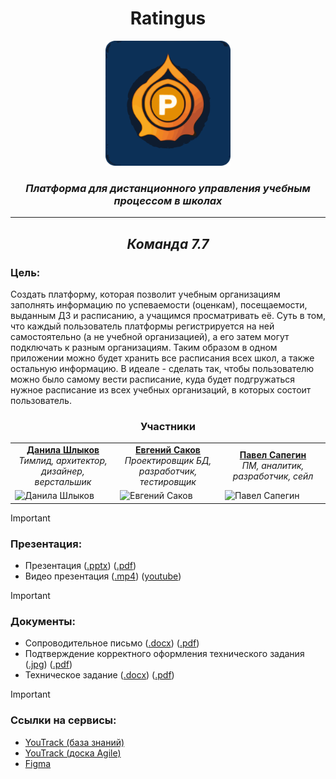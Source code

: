 <div align="center">
    <h1>Ratingus</h1>
    <img src="logo.png" height="200"/>
    <figcaption><h3><i>Платформа для дистанционного управления учебным процессом в школах</i></h3></figcaption>
    <hr/>
    <h2><i>Команда 7.7</i></h2>
</div>

### Цель: 
Создать платформу, которая позволит учебным организациям заполнять информацию по успеваемости (оценкам), посещаемости, выданным ДЗ и расписанию, а учащимся просматривать её. Суть в том, что каждый пользователь платформы регистрируется на ней самостоятельно (а не учебной организацией), а его затем могут подключать к разным организациям. Таким образом в одном приложении можно будет хранить все расписания всех школ, а также остальную информацию. В идеале - сделать так, чтобы пользователю можно было самому вести расписание, куда будет подгружаться нужное расписание из всех учебных организаций, в которых состоит пользователь.

<table align="center">
  <thead><div align="center"><h3>Участники</h3></div></thead>
  <tr>
    <td align="center"><div><b><a href="https://github.com/burunyuu23">Данила Шлыков</a></b></div><i>Тимлид, архитектор, дизайнер, 
верстальшик</i></td>
    <td align="center"><div><b><a href="https://github.com/PiPuKaPRo">Евгений Саков</a></b></div><i>Проектировщик БД, разработчик, 
тестировщик</i></td>
    <td align="center"><div><b><a href="https://github.com/SapeginPavel">Павел Сапегин</a></b></div><i>ПМ, аналитик, разработчик, сейл</i></td>
  </tr>
  <tr>
    <td width = 33.33% height = 33.33% ><img src="https://sun9-23.userapi.com/impg/8FyDqZmTrA4AY_DROvuleQKRWr3SuSnXAaiyHw/3n62_OzeJ-Y.jpg?size=942x942&quality=96&sign=0dcc9e803f9e3540b1cbdde346020e0b&type=album" alt="Данила Шлыков"></td>
    <td width = 33.33% height = 33.33% ><img src="https://avatars.githubusercontent.com/u/91192469" alt="Евгений Саков"></td>
    <td width = 33.33% height = 33.33% ><img src="https://avatars.githubusercontent.com/u/112646457" alt="Павел Сапегин"></td>
  </tr>
</table>

> [!IMPORTANT]
> ### Презентация:
> - Презентация ([.pptx](https://github.com/burunyuu23/Ratingus/blob/main/Docs/Presentation.pptx)) ([.pdf](https://github.com/burunyuu23/Ratingus/blob/main/Docs/Presentation.pdf))
> - Видео презентация ([.mp4](https://github.com/burunyuu23/Ratingus/blob/main/Docs/Presentation.mp4)) ([youtube](https://youtu.be/olZRyMFTVbw))

> [!IMPORTANT]
> ### Документы:
> - Сопроводительное письмо ([.docx](https://github.com/burunyuu23/Ratingus/blob/main/Docs/Soprovoditelnoe.docx)) ([.pdf](https://github.com/burunyuu23/Ratingus/blob/main/Docs/Soprovoditelnoe.pdf))
> - Подтверждение корректного оформления технического задания ([.jpg](https://github.com/burunyuu23/Ratingus/blob/main/Docs/Oformitelskie_zadachi.jpg)) ([.pdf](https://github.com/burunyuu23/Ratingus/blob/main/Docs/Oformitelskie_zadachi.pdf))
> - Техническое задание ([.docx](https://github.com/burunyuu23/Ratingus/blob/main/Docs/7_7_Tekhnicheskoe_zadanie.docx)) ([.pdf](https://github.com/burunyuu23/Ratingus/blob/main/Docs/7_7_Tekhnicheskoe_zadanie.pdf))

> [!IMPORTANT]
> ### Ссылки на сервисы:
> - [YouTrack (база знаний)](https://ratingus.youtrack.cloud/articles/RATINGUS-A-10/DOKUMENTACIYa)
> - [YouTrack (доска Agile)](https://ratingus.youtrack.cloud/agiles/159-2/current)
> - [Figma](https://www.figma.com/file/0RZGaBbtYFtDCzDzM41auT/Ratingus?type=design&node-id=0%3A1&mode=design&t=A72bi5OdCWjHiFSn-1)
